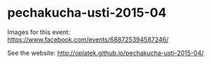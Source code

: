 # pechakucha-usti-2015-04
Images for this event: https://www.facebook.com/events/688725394587246/

See the website: http://oplatek.github.io/pechakucha-usti-2015-04/

